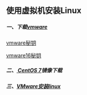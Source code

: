 ## 使用虚拟机安装Linux

##### 一、下载[vmware](https://www.vmware.com/cn/products/workstation-pro/workstation-pro-evaluation.html)
[vmware秘钥](https://www.zdfans.com/html/23250.html)

[vmware16秘钥](http://www.ddooo.com/softdown/177983.htm)

##### 二、[ CentOS 7](http://mirrors.aliyun.com/centos/7/isos/x86_64/)镜像下载

##### 三、[VMware安装linux](https://www.cnblogs.com/minutes/p/10728687.html)
